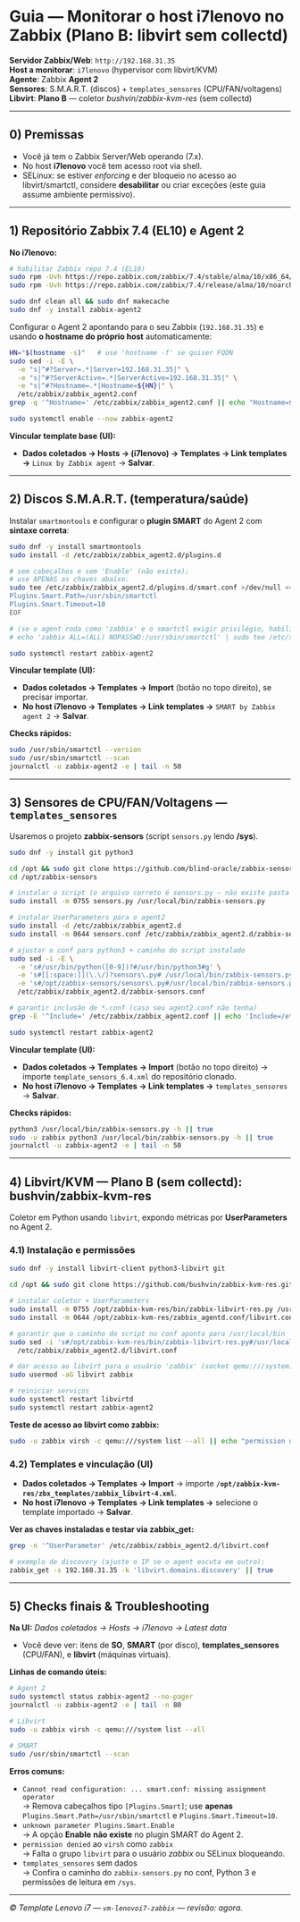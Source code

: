 # **Guia — Monitorar o host i7lenovo no Zabbix (Plano B: libvirt sem collectd)**

**Servidor Zabbix/Web**: `http://192.168.31.35`  
**Host a monitorar**: `i7lenovo` (hypervisor com libvirt/KVM)  
**Agente**: Zabbix **Agent 2**  
**Sensores**: S.M.A.R.T. (discos) + `templates_sensores` (CPU/FAN/voltagens)  
**Libvirt**: **Plano B** — coletor *bushvin/zabbix-kvm-res* (sem collectd)

---

## 0) Premissas
- Você já tem o Zabbix Server/Web operando (7.x).  
- No host **i7lenovo** você tem acesso root via shell.  
- SELinux: se estiver *enforcing* e der bloqueio no acesso ao libvirt/smartctl, considere **desabilitar** ou criar exceções (este guia assume ambiente permissivo).

---

## 1) Repositório Zabbix 7.4 (EL10) e Agent 2
**No i7lenovo:**
```bash
# habilitar Zabbix repo 7.4 (EL10)
sudo rpm -Uvh https://repo.zabbix.com/zabbix/7.4/stable/alma/10/x86_64/zabbix-release-latest-7.4.el10.noarch.rpm || \
sudo rpm -Uvh https://repo.zabbix.com/zabbix/7.4/release/alma/10/noarch/zabbix-release-latest-7.4.el10.noarch.rpm

sudo dnf clean all && sudo dnf makecache
sudo dnf -y install zabbix-agent2
```

Configurar o Agent 2 apontando para o seu Zabbix (`192.168.31.35`) e usando **o hostname do próprio host** automaticamente:
```bash
HN="$(hostname -s)"   # use 'hostname -f' se quiser FQDN
sudo sed -i -E \
  -e "s|^#?Server=.*|Server=192.168.31.35|" \
  -e "s|^#?ServerActive=.*|ServerActive=192.168.31.35|" \
  -e "s|^#?Hostname=.*|Hostname=${HN}|" \
  /etc/zabbix/zabbix_agent2.conf
grep -q '^Hostname=' /etc/zabbix/zabbix_agent2.conf || echo "Hostname=${HN}" | sudo tee -a /etc/zabbix/zabbix_agent2.conf

sudo systemctl enable --now zabbix-agent2
```

**Vincular template base (UI):**  
- **Dados coletados → Hosts → (i7lenovo) → Templates → Link templates →** `Linux by Zabbix agent` → **Salvar**.  

---

## 2) Discos S.M.A.R.T. (temperatura/saúde)
Instalar `smartmontools` e configurar o **plugin SMART** do Agent 2 com **sintaxe correta**:
```bash
sudo dnf -y install smartmontools
sudo install -d /etc/zabbix/zabbix_agent2.d/plugins.d

# sem cabeçalhos e sem 'Enable' (não existe);
# use APENAS as chaves abaixo:
sudo tee /etc/zabbix/zabbix_agent2.d/plugins.d/smart.conf >/dev/null <<'EOF'
Plugins.Smart.Path=/usr/sbin/smartctl
Plugins.Smart.Timeout=10
EOF

# (se o agent roda como 'zabbix' e o smartctl exigir privilégio, habilite sudo sem senha só para esse binário)
# echo 'zabbix ALL=(ALL) NOPASSWD:/usr/sbin/smartctl' | sudo tee /etc/sudoers.d/zabbix-smartctl

sudo systemctl restart zabbix-agent2
```

**Vincular template (UI):**  
- **Dados coletados → Templates → Import** (botão no topo direito), se precisar importar.  
- **No host i7lenovo → Templates → Link templates →** `SMART by Zabbix agent 2` → **Salvar**.

**Checks rápidos:**
```bash
sudo /usr/sbin/smartctl --version
sudo /usr/sbin/smartctl --scan
journalctl -u zabbix-agent2 -e | tail -n 50
```

---

## 3) Sensores de CPU/FAN/Voltagens — `templates_sensores`
Usaremos o projeto **zabbix-sensors** (script `sensors.py` lendo **/sys**).

```bash
sudo dnf -y install git python3

cd /opt && sudo git clone https://github.com/blind-oracle/zabbix-sensors.git
cd /opt/zabbix-sensors

# instalar o script (o arquivo correto é sensors.py — não existe pasta scripts/)
sudo install -m 0755 sensors.py /usr/local/bin/zabbix-sensors.py

# instalar UserParameters para o agent2
sudo install -d /etc/zabbix/zabbix_agent2.d
sudo install -m 0644 sensors.conf /etc/zabbix/zabbix_agent2.d/zabbix-sensors.conf

# ajustar o conf para python3 + caminho do script instalado
sudo sed -i -E \
  -e 's#/usr/bin/python([0-9])?#/usr/bin/python3#g' \
  -e 's#[[:space:]](\.\/)?sensors\.py# /usr/local/bin/zabbix-sensors.py#g' \
  -e 's#/opt/zabbix-sensors/sensors\.py#/usr/local/bin/zabbix-sensors.py#g' \
  /etc/zabbix/zabbix_agent2.d/zabbix-sensors.conf

# garantir inclusão de *.conf (caso seu agent2.conf não tenha)
grep -E '^Include=' /etc/zabbix/zabbix_agent2.conf || echo 'Include=/etc/zabbix/zabbix_agent2.d/*.conf' | sudo tee -a /etc/zabbix/zabbix_agent2.conf

sudo systemctl restart zabbix-agent2
```

**Vincular template (UI):**  
- **Dados coletados → Templates → Import** (botão no topo direito) → importe `template_sensors_6.4.xml` do repositório clonado.  
- **No host i7lenovo → Templates → Link templates →** `templates_sensores` → **Salvar**.

**Checks rápidos:**
```bash
python3 /usr/local/bin/zabbix-sensors.py -h || true
sudo -u zabbix python3 /usr/local/bin/zabbix-sensors.py -h || true
journalctl -u zabbix-agent2 -e | tail -n 50
```

---

## 4) Libvirt/KVM — **Plano B (sem collectd): bushvin/zabbix-kvm-res**
Coletor em Python usando `libvirt`, expondo métricas por **UserParameters** no Agent 2.

### 4.1) Instalação e permissões
```bash
sudo dnf -y install libvirt-client python3-libvirt git

cd /opt && sudo git clone https://github.com/bushvin/zabbix-kvm-res.git

# instalar coletor + UserParameters
sudo install -m 0755 /opt/zabbix-kvm-res/bin/zabbix-libvirt-res.py /usr/local/bin/zabbix-libvirt-res.py
sudo install -m 0644 /opt/zabbix-kvm-res/zabbix_agentd.conf/libvirt.conf /etc/zabbix/zabbix_agent2.d/libvirt.conf

# garantir que o caminho do script no conf aponta para /usr/local/bin
sudo sed -i 's#/opt/zabbix-kvm-res/bin/zabbix-libvirt-res.py#/usr/local/bin/zabbix-libvirt-res.py#g' \
  /etc/zabbix/zabbix_agent2.d/libvirt.conf

# dar acesso ao libvirt para o usuário 'zabbix' (socket qemu:///system)
sudo usermod -aG libvirt zabbix

# reiniciar serviços
sudo systemctl restart libvirtd
sudo systemctl restart zabbix-agent2
```

**Teste de acesso ao libvirt como zabbix:**
```bash
sudo -u zabbix virsh -c qemu:///system list --all || echo "permission denied? verifique grupo libvirt e SELinux"
```

### 4.2) Templates e vinculação (UI)
- **Dados coletados → Templates → Import** → importe **`/opt/zabbix-kvm-res/zbx_templates/zabbix_libvirt-4.xml`**.  
- **No host i7lenovo → Templates → Link templates →** selecione o template importado → **Salvar**.

**Ver as chaves instaladas e testar via zabbix_get:**
```bash
grep -n '^UserParameter' /etc/zabbix/zabbix_agent2.d/libvirt.conf

# exemplo de discovery (ajuste o IP se o agent escuta em outro):
zabbix_get -s 192.168.31.35 -k 'libvirt.domains.discovery' || true
```

---

## 5) Checks finais & Troubleshooting
**Na UI:** *Dados coletados → Hosts → i7lenovo → Latest data*  
- Você deve ver: itens de **SO**, **SMART** (por disco), **templates_sensores** (CPU/FAN), e **libvirt** (máquinas virtuais).

**Linhas de comando úteis:**
```bash
# Agent 2
sudo systemctl status zabbix-agent2 --no-pager
journalctl -u zabbix-agent2 -e | tail -n 80

# Libvirt
sudo -u zabbix virsh -c qemu:///system list --all

# SMART
sudo /usr/sbin/smartctl --scan
```

**Erros comuns:**
- `Cannot read configuration: ... smart.conf: missing assignment operator`  
  → Remova cabeçalhos tipo `[Plugins.Smart]`; use **apenas** `Plugins.Smart.Path=/usr/sbin/smartctl` e `Plugins.Smart.Timeout=10`.
- `unknown parameter Plugins.Smart.Enable`  
  → A opção **Enable** **não existe** no plugin SMART do Agent 2.
- `permission denied` ao `virsh` como `zabbix`  
  → Falta o grupo `libvirt` para o usuário *zabbix* ou SELinux bloqueando.
- `templates_sensores` sem dados  
  → Confira o caminho do `zabbix-sensors.py` no conf, Python 3 e permissões de leitura em `/sys`.

---

_© Template Lenovo i7 — `vm-lenovoi7-zabbix` — revisão: agora._
